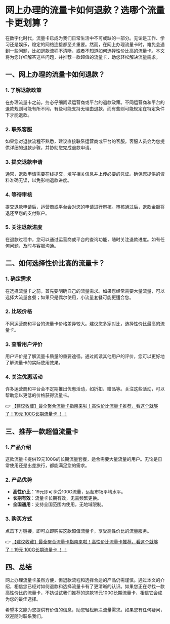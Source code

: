 # 网上办理的流量卡如何退款？选哪个流量卡更划算？

在数字化时代，流量卡已成为我们日常生活中不可或缺的一部分。无论是工作、学习还是娱乐，稳定的网络连接都至关重要。然而，在网上办理流量卡时，难免会遇到一些问题，比如退款流程不清晰，或者不知道如何选择性价比高的流量卡。本文将为您详细解答这些问题，并推荐一款超值的流量卡，助您轻松解决流量需求。

## 一、网上办理的流量卡如何退款？

### 1. 了解退款政策
在办理流量卡之前，务必仔细阅读运营商或平台的退款政策。不同运营商和平台的退款规则可能有所不同，有些可能支持无理由退款，而有些则可能规定在特定条件下才能退款。

### 2. 联系客服
如果您对退款流程不熟悉，建议直接联系运营商或平台的客服。客服人员会为您提供详细的退款步骤，并协助您完成退款申请。

### 3. 提交退款申请
通常，退款申请需要在线提交，填写相关信息并上传必要的凭证。确保您提供的资料准确无误，以免影响退款进度。

### 4. 等待审核
提交退款申请后，运营商或平台会对您的申请进行审核。审核通过后，退款金额将退还至您的支付账户。

### 5. 关注退款进度
在退款过程中，您可以通过运营商或平台的查询功能，随时关注退款进度。如有任何问题，及时与客服沟通。

## 二、如何选择性价比高的流量卡？

### 1. 确定需求
在选择流量卡之前，首先要明确自己的流量需求。如果您经常需要大量流量，可以选择大流量套餐；如果只是偶尔使用，小流量套餐可能更适合您。

### 2. 比较价格
不同运营商和平台的流量卡价格差异较大。建议您多家对比，选择性价比最高的流量卡。

### 3. 查看用户评价
用户评价是了解流量卡质量的重要途径。通过阅读其他用户的评价，您可以更好地了解流量卡的实际使用效果。

### 4. 关注优惠活动
许多运营商和平台会不定期推出优惠活动，如折扣、赠品等。关注这些活动，可以帮助您以更低的价格获得流量卡。

👉 [【建议收藏】最全聚合流量卡指南来啦！高性价比流量卡推荐，看这个就够了！19元 100G长期流量卡 ！！](https://bit.ly/Liuliangka)

## 三、推荐一款超值流量卡

### 1. 产品介绍
这款流量卡提供19元100G的长期流量套餐，适合需要大量流量的用户。无论是日常使用还是出差旅行，都能满足您的需求。

### 2. 产品优势
- **高性价比**：19元即可享受100G流量，远超市场平均水平。
- **长期有效**：流量卡长期有效，无需频繁更换。
- **全国通用**：支持全国范围内使用，无地域限制。

### 3. 购买方式
点击下方链接，即可立即购买这款超值流量卡，享受高性价比的流量服务。

👉 [【建议收藏】最全聚合流量卡指南来啦！高性价比流量卡推荐，看这个就够了！19元 100G长期流量卡 ！！](https://bit.ly/Liuliangka)

## 四、总结

网上办理流量卡虽然方便，但退款流程和选择合适的产品仍需谨慎。通过本文的介绍，相信您已经对如何退款和选择流量卡有了更清晰的认识。如果您正在寻找一款高性价比的流量卡，不妨试试我们推荐的这款19元100G长期流量卡，相信它会成为您的最佳选择。

希望本文能为您提供有价值的信息，助您轻松解决流量需求。如果您有任何疑问，欢迎随时联系我们。